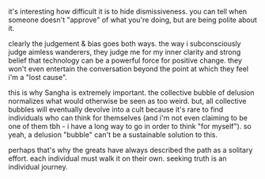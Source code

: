 it's interesting how difficult it is to hide dismissiveness. you can tell when someone doesn't "approve" of what you're doing, but are being polite about it.

clearly the judgement & bias goes both ways. the way i subconsciously judge aimless wanderers, they judge me for my inner clarity and strong belief that technology can be a powerful force for positive change. they won't even entertain the conversation beyond the point at which they feel i'm a "lost cause".

this is why Sangha is extremely important. the collective bubble of delusion normalizes what would otherwise be seen as too weird. but, all collective bubbles will eventually devolve into a cult because it's rare to find individuals who can think for themselves (and i'm not even claiming to be one of them tbh - i have a long way to go in order to think "for myself"). so yeah, a delusion "bubble" can't be a sustainable solution to this.

perhaps that's why the greats have always described the path as a solitary effort. each individual must walk it on their own. seeking truth is an individual journey.




